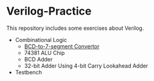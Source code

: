 # Verilog-Practice
This repository includes some exercises about Verilog.

- Combinational Logic
  - [BCD-to-7-segment Convertor](./System_modeling/BCD-to-7-segment_Convertor/)
  - 74381 ALU Chip
  - BCD Adder
  - 32-bit Adder Using 4-bit Carry Lookahead Adder
- Testbench